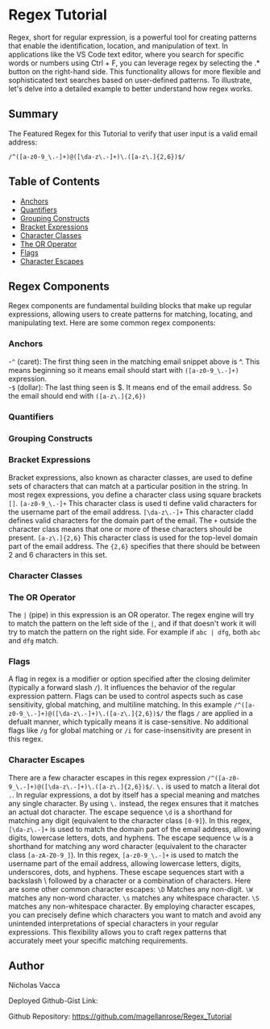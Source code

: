 # Regex Tutorial

Regex, short for regular expression, is a powerful tool for creating patterns that enable the identification, location, and manipulation of text. In applications like the VS Code text editor, where you search for specific words or numbers using Ctrl + F, you can leverage regex by selecting the .* button on the right-hand side. This functionality allows for more flexible and sophisticated text searches based on user-defined patterns. To illustrate, let's delve into a detailed example to better understand how regex works.

## Summary

The Featured Regex for this Tutorial to verify that user input is a valid email address:

`/^([a-z0-9_\.-]+)@([\da-z\.-]+)\.([a-z\.]{2,6})$/`

## Table of Contents

- [Anchors](#anchors)
- [Quantifiers](#quantifiers)
- [Grouping Constructs](#grouping-constructs)
- [Bracket Expressions](#bracket-expressions)
- [Character Classes](#character-classes)
- [The OR Operator](#the-or-operator)
- [Flags](#flags)
- [Character Escapes](#character-escapes)

## Regex Components

Regex components are fundamental building blocks that make up regular expressions, allowing users to create patterns for matching, locating, and manipulating text. Here are some common regex components:

### Anchors
-`^` (caret): The first thing seen in the matching email snippet above is ^. This means beginning so it means email should start with `([a-z0-9_\.-]+)` expression.</br>
-`$` (dollar): The last thing seen is $. It means end of the email address. So the email should end with `([a-z\.]{2,6})`
### Quantifiers

### Grouping Constructs

### Bracket Expressions
Bracket expressions, also known as character classes, are used to define sets of characters that can match at a particular position in the string. In most regex expressions, you define a character class using square brackets `[]`. `[a-z0-9_\.-]+` This character class is used ti define valid characters for the username part of the email address. `[\da-z\.-]+` This character cladd defines valid characters for the domain part of the email. The `+` outside the character class means that one or more of these characters should be present. `[a-z\.]{2,6}` This character class is used for the top-level domain part of the email address. The `{2,6}` specifies that there should be between 2 and 6 characters in this set.

### Character Classes

### The OR Operator
The `|` (pipe) in this expression is an OR operator. The regex engine will try to match the pattern on the left side of the `|`, and if that doesn't work it will try to match the pattern on the right side. For example if `abc | dfg`, both `abc` and `dfg` match.
### Flags
A flag in regex is a modifier or option specified after the closing delimiter (typically a forward slash `/`). It influences the behavior of the regular expression pattern. Flags can be used to control aspects such as case sensitivity, global matching, and multiline matching. In this example `/^([a-z0-9_\.-]+)@([\da-z\.-]+)\.([a-z\.]{2,6})$/` the flags `/` are applied in a defualt manner, which typically means it is case-sensitive. No additional flags like `/g` for global matching or `/i` for case-insensitivity are present in this regex.

### Character Escapes
There are a few character escapes in this regex expression `/^([a-z0-9_\.-]+)@([\da-z\.-]+)\.([a-z\.]{2,6})$/`. `\.` is used to match a literal dot `.`. In regular expressions, a dot by itself has a special meaning and matches any single character. By using `\.` instead, the regex ensures that it matches an actual dot character. The escape sequence `\d` is a shorthand for matching any digit (equivalent to the character class `[0-9]`). In this regex, `[\da-z\.-]+` is used to match the domain part of the email address, allowing digits, lowercase letters, dots, and hyphens. The escape sequence `\w` is a shorthand for matching any word character (equivalent to the character class `[a-zA-Z0-9_]`). In this regex, `[a-z0-9_\.-]+` is used to match the username part of the email address, allowing lowercase letters, digits, underscores, dots, and hyphens. These escape sequences start with a backslash \ followed by a character or a combination of characters. Here are some other common character escapes: `\D` Matches any non-digit. `\W` matches any non-word character. `\s` matches any whitespace character. `\S` matches any non-whitespace character. By employing character escapes, you can precisely define which characters you want to match and avoid any unintended interpretations of special characters in your regular expressions. This flexibility allows you to craft regex patterns that accurately meet your specific matching requirements.
## Author

Nicholas Vacca

Deployed Github-Gist Link:

Github Repository: https://github.com/magellanrose/Regex_Tutorial 
